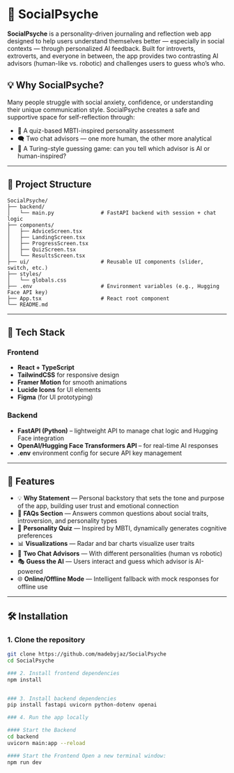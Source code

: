 # 🧠 SocialPsyche

**SocialPsyche** is a personality-driven journaling and reflection web app designed to help users understand themselves better — especially in social contexts — through personalized AI feedback. Built for introverts, extroverts, and everyone in between, the app provides two contrasting AI advisors (human-like vs. robotic) and challenges users to guess who’s who.

## 💡 Why SocialPsyche?

Many people struggle with social anxiety, confidence, or understanding their unique communication style. SocialPsyche creates a safe and supportive space for self-reflection through:

- 🧭 A quiz-based MBTI-inspired personality assessment
- 🗨️ Two chat advisors — one more human, the other more analytical
- 🧪 A Turing-style guessing game: can you tell which advisor is AI or human-inspired?

---

## 📁 Project Structure

```
SocialPsyche/
├── backend/
│   └── main.py               # FastAPI backend with session + chat logic
├── components/
│   ├── AdviceScreen.tsx
│   ├── LandingScreen.tsx
│   ├── ProgressScreen.tsx
│   ├── QuizScreen.tsx
│   └── ResultsScreen.tsx
├── ui/                       # Reusable UI components (slider, switch, etc.)
├── styles/
│   └── globals.css
├── .env                      # Environment variables (e.g., Hugging Face API key)
├── App.tsx                   # React root component
└── README.md
```

---

## 🔧 Tech Stack

### Frontend
- **React + TypeScript**
- **TailwindCSS** for responsive design
- **Framer Motion** for smooth animations
- **Lucide Icons** for UI elements
- **Figma** (for UI prototyping)

### Backend
- **FastAPI (Python)** – lightweight API to manage chat logic and Hugging Face integration
- **OpenAI/Hugging Face Transformers API** – for real-time AI responses
- **.env** environment config for secure API key management

---

## 🚀 Features

- 💡 **Why Statement** — Personal backstory that sets the tone and purpose of the app, building user trust and emotional connection
- 💬 **FAQs Section** — Answers common questions about social traits, introversion, and personality types
- 🧠 **Personality Quiz** — Inspired by MBTI, dynamically generates cognitive preferences
- 📊 **Visualizations** — Radar and bar charts visualize user traits
- 🤖 **Two Chat Advisors** — With different personalities (human vs robotic)
- 🎭 **Guess the AI** — Users interact and guess which advisor is AI-powered
- 🌐 **Online/Offline Mode** — Intelligent fallback with mock responses for offline use

---

## 🛠️ Installation

### 1. Clone the repository

```bash
git clone https://github.com/madebyjaz/SocialPsyche
cd SocialPsyche

### 2. Install frontend dependencies
npm install


### 3. Install backend dependencies
pip install fastapi uvicorn python-dotenv openai

### 4. Run the app locally

#### Start the Backend
cd backend
uvicorn main:app --reload

#### Start the Frontend Open a new terminal window:
npm run dev

